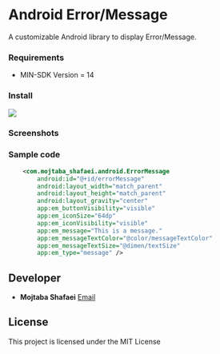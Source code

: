 # **Android Error/Message**

A customizable Android library to display Error/Message.

### **Requirements**

- MIN-SDK Version = 14

### **Install**
[![](https://jitpack.io/v/Mojtaba-Shafaei/AndroidErrorMessage.svg)](https://jitpack.io/#Mojtaba-Shafaei/AndroidErrorMessage)

### **Screenshots**

### **Sample code**

```xml
    <com.mojtaba_shafaei.android.ErrorMessage
        android:id="@+id/errorMessage"
        android:layout_width="match_parent"
        android:layout_height="match_parent"
        android:layout_gravity="center"
        app:em_buttonVisibility="visible"
        app:em_iconSize="64dp"
        app:em_iconVisibility="visible"
        app:em_message="This is a message."
        app:em_messageTextColor="@color/messageTextColor"
        app:em_messageTextSize="@dimen/textSize"
        app:em_type="message" />

```
## **Developer**

* **Mojtaba Shafaei** [Email](mjtb.shafaei@gmail.com)

## **License**
This project is licensed under the MIT License
